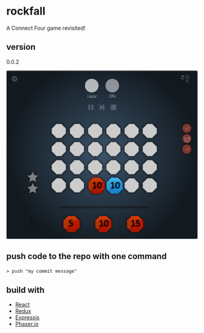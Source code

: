 # rockfall
A Connect Four game revisited!

## version
0.0.2

![Rockfall](rockfall.png "Rockfall")

## push code to the repo with one command

```> push "my commit message"```

## build with

* [React](https://facebook.github.io/react/)
* [Redux](http://redux.js.org/)
* [Expressjs](http://expressjs.com)
* [Phaser.io](http://phaser.io/)
